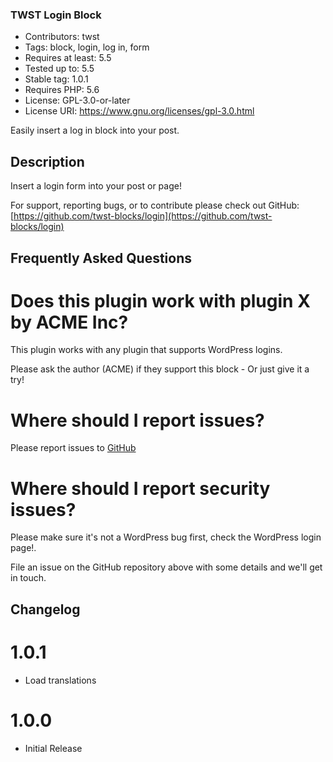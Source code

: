 ### TWST Login Block
* Contributors:      twst
* Tags:              block, login, log in, form
* Requires at least: 5.5
* Tested up to:      5.5
* Stable tag:        1.0.1
* Requires PHP:      5.6
* License:           GPL-3.0-or-later
* License URI:       https://www.gnu.org/licenses/gpl-3.0.html

Easily insert a log in block into your post.

## Description

Insert a login form into your post or page!

For support, reporting bugs, or to contribute please check out GitHub:
[https://github.com/twst-blocks/login](https://github.com/twst-blocks/login)

## Frequently Asked Questions

# Does this plugin work with plugin X by ACME Inc?
This plugin works with any plugin that supports WordPress logins.

Please ask the author (ACME) if they support this block - Or just give it a try!

# Where should I report issues?
Please report issues to [GitHub](https://github.com/twst-blocks/login)

# Where should I report security issues?
Please make sure it's not a WordPress bug first, check the WordPress login page!.

File an issue on the GitHub repository above with some details and we'll get in touch.

## Changelog

# 1.0.1
* Load translations

# 1.0.0
* Initial Release

